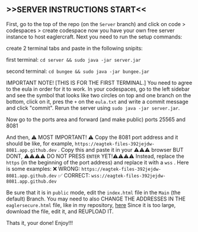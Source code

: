 ## >>SERVER INSTRUCTIONS START<<

First, go to the top of the repo (on the `Server` branch) and click on code > codespaces > create codespace
now you have your own free server instance to host eaglercraft. Next you need to run the setup commands:

create 2 terminal tabs and paste in the following snipits:

first terminal: `cd server && sudo java -jar server.jar`

second terminal: `cd bungee && sudo java -jar bungee.jar`

IMPORTANT NOTE! [THIS IS FOR THE FIRST TERMINAL.] You need to agree to the eula in order for it to work. In your codespaces, go to the left sidebar and see the symbol that looks like two circles on top and one branch on the bottom, click on it, pres the `+` on the `eula.txt` and write a commit message and click "commit". Rerun the server using `sudo java -jar server.jar`.

Now go to the ports area and forward (and make public) ports 25565 and 8081

And then, ⚠ MOST IMPORTANT! ⚠
Copy the 8081 port address and it should be like, for example, `https://eagtek-files-392jejdw-8081.app.github.dev` . Copy this and paste it in your ⚠⚠⚠ browser BUT DONT,  ⚠⚠⚠⚠ DO NOT PRESS `ENTER` YET!⚠⚠⚠⚠ 
Instead, replace the `https` (in the beginning of the port address) and replace it with a `wss` . Here is some examples:
❌ WRONG: `https://eagtek-files-392jejdw-8081.app.github.dev`
✅ CORRECT: `wss://eagtek-files-392jejdw-8081.app.github.dev`

Be sure that it is in `public` mode, edit the `index.html` file in the `Main` (the default) Branch. You may need to also CHANGE THE ADDRESSES IN THE `eaglersecure.html` file, like in my repository, [here](https://github.com/Gamer-friend/googlecom/blob/main/eaglersecure.html)
Since it is too large, download the file, edit it, and REUPLOAD IT.

Thats it, your done! Enjoy!!!

